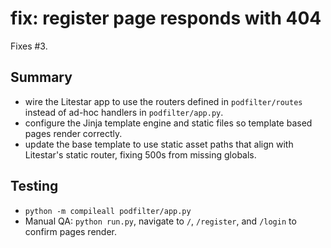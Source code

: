 # fix: register page responds with 404

Fixes #3.

## Summary
- wire the Litestar app to use the routers defined in `podfilter/routes` instead of ad-hoc handlers in `podfilter/app.py`.
- configure the Jinja template engine and static files so template based pages render correctly.
- update the base template to use static asset paths that align with Litestar's static router, fixing 500s from missing globals.

## Testing
- `python -m compileall podfilter/app.py`
- Manual QA: `python run.py`, navigate to `/`, `/register`, and `/login` to confirm pages render.
